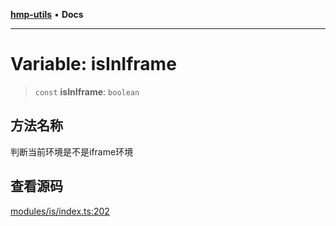 [**hmp-utils**](../README.md) • **Docs**

***

# Variable: isInIframe

> `const` **isInIframe**: `boolean`

## 方法名称

判断当前环境是不是iframe环境

## 查看源码

[modules/is/index.ts:202](https://github.com/hmp1049127947/hmp-utils/blob/dee7627dd7f5e043cd0494e8f8fdc05ccdb65423/src/modules/is/index.ts#L202)
